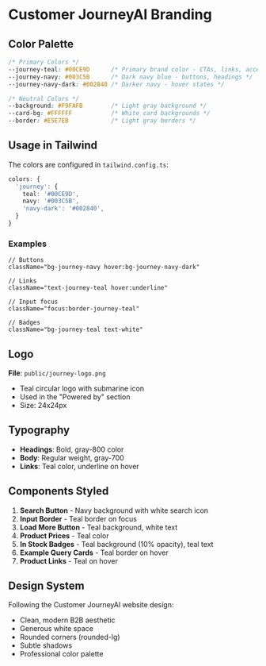 # Customer JourneyAI Branding

## Color Palette

```css
/* Primary Colors */
--journey-teal: #00CE9D      /* Primary brand color - CTAs, links, accents */
--journey-navy: #003C5B      /* Dark navy blue - buttons, headings */
--journey-navy-dark: #002840 /* Darker navy - hover states */

/* Neutral Colors */
--background: #F9FAFB        /* Light gray background */
--card-bg: #FFFFFF           /* White card backgrounds */
--border: #E5E7EB            /* Light gray borders */
```

## Usage in Tailwind

The colors are configured in `tailwind.config.ts`:

```typescript
colors: {
  'journey': {
    teal: '#00CE9D',
    navy: '#003C5B',
    'navy-dark': '#002840',
  }
}
```

### Examples

```tsx
// Buttons
className="bg-journey-navy hover:bg-journey-navy-dark"

// Links
className="text-journey-teal hover:underline"

// Input focus
className="focus:border-journey-teal"

// Badges
className="bg-journey-teal text-white"
```

## Logo

**File**: `public/journey-logo.png`
- Teal circular logo with submarine icon
- Used in the "Powered by" section
- Size: 24x24px

## Typography

- **Headings**: Bold, gray-800 color
- **Body**: Regular weight, gray-700
- **Links**: Teal color, underline on hover

## Components Styled

1. **Search Button** - Navy background with white search icon
2. **Input Border** - Teal border on focus
3. **Load More Button** - Teal background, white text
4. **Product Prices** - Teal color
5. **In Stock Badges** - Teal background (10% opacity), teal text
6. **Example Query Cards** - Teal border on hover
7. **Product Links** - Teal on hover

## Design System

Following the Customer JourneyAI website design:
- Clean, modern B2B aesthetic
- Generous white space
- Rounded corners (rounded-lg)
- Subtle shadows
- Professional color palette
